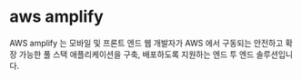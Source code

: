 # aws amplify

AWS amplify 는 모바일 및 프론트 엔드 웹 개발자가 AWS 에서 구동되는 안전하고 확장 가능한 풀 스택 애플리케이션을 구축, 배포하도록 지원하는 엔드 투 엔드 솔루션입니다. 
<!--stackedit_data:
eyJoaXN0b3J5IjpbLTk0OTkwOTk4OF19
-->